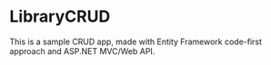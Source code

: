 LibraryCRUD
===========
This is a sample CRUD app, made with Entity Framework code-first approach and ASP.NET MVC/Web API.